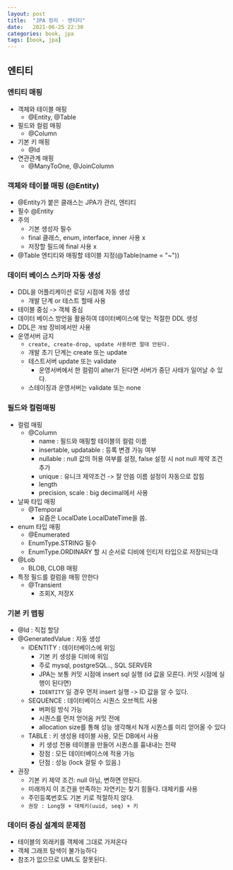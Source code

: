 ```yaml
---
layout: post
title:  "JPA 정리 - 엔티티"
date:   2021-06-25 22:30
categories: book, jpa
tags: [book, jpa]
---
```


## 엔티티

### 엔티티 매핑
- 객체와 테이블 매핑
    - @Entity, @Table
- 필드와 컬럼 매핑
    - @Column
- 기본 키 매핑
    - @Id
- 연관관계 매핑
    - @ManyToOne, @JoinColumn


### 객체와 테이블 매핑 (@Entity)
- @Entity가 붙은 클래스는 JPA가 관리, 엔티티
- 필수 @Entity
- 주의
    - 기본 생성자 필수
    - final 클래스, enum, interface, inner 사용 x
    - 저장할 필드에 final 사용 x
- @Table 엔티티와 매핑할 테이블 지정(@Table(name = "~"))

### 데이터 베이스 스키마 자동 생성
- DDL을 어플리케이션 로딩 시점에 자동 생성
    - 개발 단계 or 테스트 할때 사용
- 테이블 중심 -> 객체 중심
- 데이터 베이스 방언을 활용하여 데이터베이스에 맞는 적절한 DDL 생성
- DDL은 `개발` 장비에서만 사용 
- 운영서버 금지
    - `create, create-drop, update 사용하면 절대 안된다.`
    - 개발 초기 단계는 create 또는 update
    - 테스트서버 update 또는 validate
        - 운영서버에서 한 컬럼이 alter가 된다면 서버가 중단 사태가 일어날 수 있다.
    - 스테이징과 운영서버는 validate 또는 none


### 필드와 컬럼매핑
- 컬럼 매핑
    - @Column
        - name : 필드와 매핑할 테이블의 컬럼 이름
        - insertable, updatable : 등록 변경 가능 여부
        - nullable : null 값의 허용 여부를 설정, false 설정 시 not null 제약 조건 추가
        - unique : 유니크 제약조건 -> 잘 안씀 이름 설정이 자동으로 잡힘
        - length
        - precision, scale : big decimal에서 사용
- 날짜 타입 매핑
    - @Temporal
        - 요즘은 LocalDate LocalDateTime을 씀.
- enum 타입 매핑
    - @Enumerated
    - EnumType.STRING 필수
    - EnumType.ORDINARY 할 시 순서로 디비에 인티저 타입으로 저장되는대 
- @Lob
    - BLOB, CLOB 매핑
- 특정 필드를 컬럼을 매핑 안한다
    - @Transient
        - 조회X, 저장X


### 기본 키 맵핑
- @Id : 직접 할당
- @GeneratedValue : 자동 생성
    - IDENTITY : 데이터베이스에 위임
        - 기본 키 생성을 디비에 위임
        - 주로 mysql, postgreSQL.., SQL SERVER
        - JPA는 보통 커밋 시점에 insert sql 실행 (id 값을 모른다. 커밋 시점에 실행이 된다면)
        - `IDENTITY` 일 경우 먼저 insert 실행 -> ID 값을 알 수 있다.
    - SEQUENCE : 데이터베이스 시퀀스 오브젝트 사용
        - 버퍼링 방식 가능
        - 시퀀스를 먼저 얻어옴 커밋 전에
        - allocation size를 통해 성능 생각해서 N개 시퀀스를 미리 얻어올 수 있다
    - TABLE : 키 생성용 테이블 사용, 모든 DB에서 사용
        - 키 생성 전용 테이블을 만들어 시퀀스를 흉내내는 전략
        - 장점 : 모든 데이터베이스에 적용 가능
        - 단점 : 성능 (lock 걸릴 수 있음.)
- 권장
    - 기본 키 제약 조건: null 아님, 변하면 안된다.
    - 미래까지 이 조건을 만족하는 자연키는 찾기 힘들다. 대체키를 사용
    - 주민등록번호도 기본 키로 적절하지 않다.
    - `권장 : Long형 + 대체키(uuid, seq) + 키`

### 데이터 중심 설계의 문제점
- 테이블의 외래키를 객체에 그대로 가져온다
- 객체 그래프 탐색이 불가능하다
- 참조가 없으므로 UML도 잘못된다.